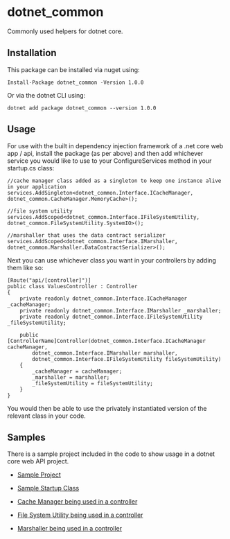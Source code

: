 # dotnet_common
Commonly used helpers for dotnet core.

## Installation
This package can be installed via nuget using:

```
Install-Package dotnet_common -Version 1.0.0
```

Or via the dotnet CLI using:

```
dotnet add package dotnet_common --version 1.0.0
```

## Usage

For use with the built in dependency injection framework of a .net core web app / api, install the package (as per above) and then add whichever service you would like to use to your ConfigureServices method in your startup.cs class:

```
//cache manager class added as a singleton to keep one instance alive in your application
services.AddSingleton<dotnet_common.Interface.ICacheManager, dotnet_common.CacheManager.MemoryCache>();

//file system utility
services.AddScoped<dotnet_common.Interface.IFileSystemUtility, dotnet_common.FileSystemUtility.SystemIO>();

//marshaller that uses the data contract serializer
services.AddScoped<dotnet_common.Interface.IMarshaller, dotnet_common.Marshaller.DataContractSerializer>();
```

Next you can use whichever class you want in your controllers by adding them like so:

```
[Route("api/[controller]")]
public class ValuesController : Controller
{
    private readonly dotnet_common.Interface.ICacheManager _cacheManager;
    private readonly dotnet_common.Interface.IMarshaller _marshaller;
    private readonly dotnet_common.Interface.IFileSystemUtility _fileSystemUtility;

    public [ControllerName]Controller(dotnet_common.Interface.ICacheManager cacheManager,
        dotnet_common.Interface.IMarshaller marshaller,
        dotnet_common.Interface.IFileSystemUtility fileSystemUtility)
    {
        _cacheManager = cacheManager;
        _marshaller = marshaller;
        _fileSystemUtility = fileSystemUtility;
    }
}
```

You would then be able to use the privately instantiated version of the relevant class in your code.

## Samples

There is a sample project included in the code to show usage in a dotnet core web API project.

* [Sample Project](https://github.com/heathesh/dotnet_common/tree/master/sample/dotnet_common.Sample.Web)
* [Sample Startup Class](https://github.com/heathesh/dotnet_common/blob/master/sample/dotnet_common.Sample.Web/Startup.cs)

* [Cache Manager being used in a controller](https://github.com/heathesh/dotnet_common/blob/master/sample/dotnet_common.Sample.Web/Controllers/CacheSampleController.cs)
* [File System Utility being used in a controller](https://github.com/heathesh/dotnet_common/blob/master/sample/dotnet_common.Sample.Web/Controllers/FileSystemUtilitySampleController.cs)
* [Marshaller being used in a controller](https://github.com/heathesh/dotnet_common/blob/master/sample/dotnet_common.Sample.Web/Controllers/MarshallerSampleController.cs)